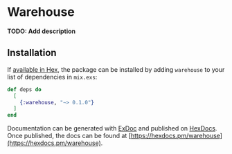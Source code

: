 # Warehouse

**TODO: Add description**

## Installation

If [available in Hex](https://hex.pm/docs/publish), the package can be installed
by adding `warehouse` to your list of dependencies in `mix.exs`:

```elixir
def deps do
  [
    {:warehouse, "~> 0.1.0"}
  ]
end
```

Documentation can be generated with [ExDoc](https://github.com/elixir-lang/ex_doc)
and published on [HexDocs](https://hexdocs.pm). Once published, the docs can
be found at [https://hexdocs.pm/warehouse](https://hexdocs.pm/warehouse).

